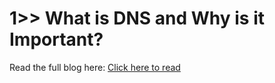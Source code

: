 # 1>> What is DNS and Why is it Important?


Read the full blog here: [Click here to read](https://riday.hashnode.dev/what-is-dns-and-why-is-it-important)